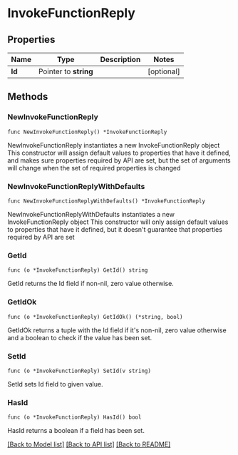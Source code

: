 # InvokeFunctionReply

## Properties

Name | Type | Description | Notes
------------ | ------------- | ------------- | -------------
**Id** | Pointer to **string** |  | [optional] 

## Methods

### NewInvokeFunctionReply

`func NewInvokeFunctionReply() *InvokeFunctionReply`

NewInvokeFunctionReply instantiates a new InvokeFunctionReply object
This constructor will assign default values to properties that have it defined,
and makes sure properties required by API are set, but the set of arguments
will change when the set of required properties is changed

### NewInvokeFunctionReplyWithDefaults

`func NewInvokeFunctionReplyWithDefaults() *InvokeFunctionReply`

NewInvokeFunctionReplyWithDefaults instantiates a new InvokeFunctionReply object
This constructor will only assign default values to properties that have it defined,
but it doesn't guarantee that properties required by API are set

### GetId

`func (o *InvokeFunctionReply) GetId() string`

GetId returns the Id field if non-nil, zero value otherwise.

### GetIdOk

`func (o *InvokeFunctionReply) GetIdOk() (*string, bool)`

GetIdOk returns a tuple with the Id field if it's non-nil, zero value otherwise
and a boolean to check if the value has been set.

### SetId

`func (o *InvokeFunctionReply) SetId(v string)`

SetId sets Id field to given value.

### HasId

`func (o *InvokeFunctionReply) HasId() bool`

HasId returns a boolean if a field has been set.


[[Back to Model list]](../README.md#documentation-for-models) [[Back to API list]](../README.md#documentation-for-api-endpoints) [[Back to README]](../README.md)


